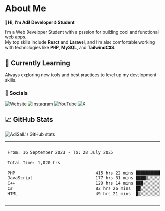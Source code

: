# About Me

🚀**Hi, I’m Adi! Developer & Student**

I’m a Web Developer Student with a passion for building cool and functional web apps.  
My top skills include **React** and **Laravel**, and I’m also comfortable working with technologies like **PHP**, **MySQL**, and **TailwindCSS**.

## 🌱 Currently Learning
Always exploring new tools and best practices to level up my development skills.

### 🔗 Socials

[![Website](https://img.shields.io/badge/Website-Visit-blue?logo=google-chrome&style=flat-square)](https://adisalafudin-com.vercel.app/)
[![Instagram](https://img.shields.io/badge/Instagram-@adi.salafudin-E4405F?logo=instagram&logoColor=white&style=flat-square)](https://instagram.com/adi.salafudin)
[![YouTube](https://img.shields.io/badge/YouTube-Subscribe-FF0000?logo=youtube&logoColor=white&style=flat-square)](https://youtube.com/@adisalafudin)
[![X](https://img.shields.io/badge/X-@telotraash-000000?logo=x&logoColor=white&style=flat-square)](https://x.com/telotraash)


## 📈 GitHub Stats
![AdiSalL's GitHub stats](https://github-readme-stats.vercel.app/api?username=AdiSalL&show_icons=true&hide_title=true&count_private=true&hide=prs&theme=radical)


<table border="0">
 <tr>
  <td>
  
 
 <!--START_SECTION:waka-->

```txt
From: 16 September 2023 - To: 28 July 2025

Total Time: 1,020 hrs

PHP                                415 hrs 22 mins ██████████░░░░░░░░░░░░░░░   40.30 %
JavaScript                         177 hrs 31 mins ████▒░░░░░░░░░░░░░░░░░░░░   17.22 %
C++                                129 hrs 14 mins ███░░░░░░░░░░░░░░░░░░░░░░   12.54 %
C#                                 83 hrs 26 mins  ██░░░░░░░░░░░░░░░░░░░░░░░   08.10 %
HTML                               49 hrs 21 mins  █▒░░░░░░░░░░░░░░░░░░░░░░░   04.79 %
```

<!--END_SECTION:waka-->
  </td>
    <td>
   <div align="start">
        <a href="https://open.spotify.com/user/dxso20he52f5d4ti73duavf95">
        <img width="200px" src="https://spotify-github-profile.kittinanx.com/api/view.svg?uid=dxso20he52f5d4ti73duavf95&cover_image=true&theme=default&show_offline=false&background_color=121212&interchange=false" alt="Spotify Now Playing">
    </a>
</div> 

  </td>
 </tr>

</table>





